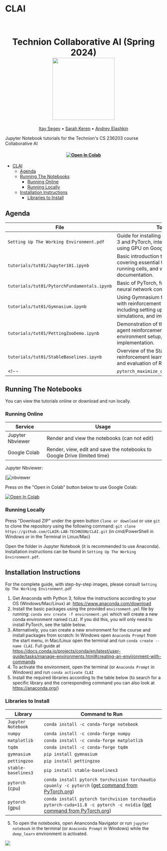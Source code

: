 # CLAI

<h1 align="center">
  <br>
Technion Collaborative AI (Spring 2024)
  <br>
  <img src="https://github.com/CLAIR-LAB-TECHNION/CLAI/blob/main/tutorials/assets/CLAI_logo.png?raw=true" height="200">
</h1>
  <p align="center">
    <a href="itaysegev@technion.ac.il">Itay Segev</a> •
    <a href="sarahk@cs.technion.ac.il">Sarah Keren</a> •
    <a href="eandrey@campus.technion.ac.il">Andrey Elashkin</a>
  </p>

Jupyter Notebook tutorials for the Technion's CS 236203 course Collaborative AI

<h4 align="center">
    <a href="https://colab.research.google.com/github/CLAIR-LAB-TECHNION/CLAI"><img src="https://colab.research.google.com/assets/colab-badge.svg" alt="Open In Colab"/></a>
    <a href="https://github.com/CLAIR-LAB-TECHNION/CLAI/blob/main/tutorials/assets/nbviewer_badge.svg" alt="Open In NBViewer"/></a>
    

</h4>


- [CLAI](#CLAI)
  * [Agenda](#agenda)
  * [Running The Notebooks](#running-the-notebooks)
    + [Running Online](#running-online)
    + [Running Locally](#running-locally)
  * [Installation Instructions](#installation-instructions)
    + [Libraries to Install](#libraries-to-install)


## Agenda

|File       | Topics Covered |
|----------------|---------------|
|`Setting Up The Working Environment.pdf`| Guide for installing Anaconda locally with Python 3 and PyTorch, integration with PyCharm and using GPU on Google Colab |-|
|`tutorials/tut01/Jupyter101.ipynb`| Basic introduction to Jupyter Notebooks, covering essential features like creating and running cells, and writing markdown for documentation.|
|`tutorials/tut01/PytorchFundamentals.ipynb`| Basic of PyTorch, focusing on tensor operations, neural network construction, and training models.|
|`tutorials/tut01/Gymnasium.ipynb`| Using Gymnasium for creating and interacting with reinforcement learning environments, including setting up environments, running simulations, and implementing agents.|
|`tutorials/tut01/PettingZooDemo.ipynb`| Demonstration of the PettingZoo library for multi-agent reinforcement learning, covering environment setup, interaction, and agent implementation.|
|`tutorials/tut01/StableBaselines.ipynb`| Overview of the Stable Baselines3 library for reinforcement learning, covering setup, training, and evaluation of RL models.|
<!-- |`pytorch_maximize_cpu_gpu_utilization.ipynb/pdf`|Tips and Tricks for efficient coding in PyTorch, Maximizing the CPU and GPU utilization, `nvidia-smi`, PyTorch Profiler, AMP, Multi-GPU training, HF Accelerate, RL libraries| -->


## Running The Notebooks
You can view the tutorials online or download and run locally.

### Running Online

|Service      | Usage |
|-------------|---------|
|Jupyter Nbviewer| Render and view the notebooks (can not edit) |
|Google Colab| Render, view, edit and save the notebooks to Google Drive (limited time) |


Jupyter Nbviewer:

[![nbviewer](https://raw.githubusercontent.com/taldatech/ee046211-deep-learning/main/assets/nbviewer_badge.svg)


Press on the "Open in Colab" button below to use Google Colab:

[![Open In Colab](https://colab.research.google.com/assets/colab-badge.svg)](https://colab.research.google.com/github/CLAIR-LAB-TECHNION/CLAI)


### Running Locally

Press "Download ZIP" under the green button `Clone or download` or use `git` to clone the repository using the 
following command: `git clone https://github.com/CLAIR-LAB-TECHNION/CLAI.git` (in cmd/PowerShell in Windows or in the Terminal in Linux/Mac)

Open the folder in Jupyter Notebook (it is recommended to use Anaconda). Installation instructions can be found in `Setting Up The Working Environment.pdf`.


## Installation Instructions

For the complete guide, with step-by-step images, please consult `Setting Up The Working Environment.pdf`

1. Get Anaconda with Python 3, follow the instructions according to your OS (Windows/Mac/Linux) at: https://www.anaconda.com/download
2. Install the basic packages using the provided `environment.yml` file by running: `conda env create -f environment.yml` which will create a new conda environment named `CLAI`. If you did this, you will only need to install PyTorch, see the table below.
3. Alternatively, you can create a new environment for the course and install packages from scratch:
In Windows open `Anaconda Prompt` from the start menu, in Mac/Linux open the terminal and run `conda create --name CLAI`. Full guide at https://docs.conda.io/projects/conda/en/latest/user-guide/tasks/manage-environments.html#creating-an-environment-with-commands
4. To activate the environment, open the terminal (or `Anaconda Prompt` in Windows) and run `conda activate CLAI`
5. Install the required libraries according to the table below (to search for a specific library and the corresponding command you can also look at https://anaconda.org/)

### Libraries to Install

|Library         | Command to Run |
|------------------|---------|
|`Jupyter Notebook`|  `conda install -c conda-forge notebook`|
|`numpy`|  `conda install -c conda-forge numpy`|
|`matplotlib`|  `conda install -c conda-forge matplotlib`|
|`tqdm`| `conda install -c conda-forge tqdm`|
|`gymnasium`| `pip install gymnasium`|
|`pettingzoo`| `pip install pettingzoo`|
|`stable-baselines3`| `pip install stable-baselines3`|
|`pytorch` (cpu)| `conda install pytorch torchvision torchaudio cpuonly -c pytorch` (<a href="https://pytorch.org/get-started/locally/">get command from PyTorch.org</a>)|
|`pytorch` (gpu)| `conda install pytorch torchvision torchaudio pytorch-cuda=11.8 -c pytorch -c nvidia` (<a href="https://pytorch.org/get-started/locally/">get command from PyTorch.org</a>)|



5. To open the notebooks, open Ananconda Navigator or run `jupyter notebook` in the terminal (or `Anaconda Prompt` in Windows) while the `deep_learn` environment is activated.

<img src="https://github.com/CLAIR-LAB-TECHNION/CLAI/blob/main/tutorials/assets/CLAI_house_image.png?raw=true">
